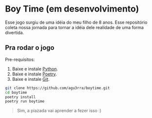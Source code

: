# Boy Time (em desenvolvimento)
Esse jogo surgiu de uma idéia do meu filho de 8 anos.
Esse repositório coleta nossa jornada para tornar a idéia dele realidade de uma forma divertida.

## Pra rodar o jogo
Pre-requisitos:
1. Baixe e instale [Python](https://www.python.org/downloads/).
2. Baixe e instale [Poetry](https://python-poetry.org/docs/#installation).
3. Baixe e instale [Git](https://git-scm.com/downloads).

```bash
git clone https://github.com/agu3rra/boytime.git
cd boytime
poetry install
poetry run boytime
```

> Sim, a piazada vai aprender a fezer isso :)
